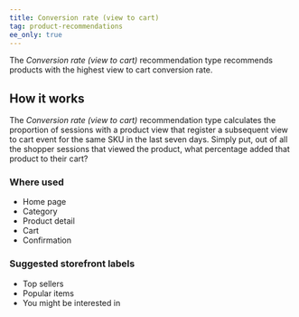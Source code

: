 ```yaml
---
title: Conversion rate (view to cart)
tag: product-recommendations
ee_only: true
---
```


The _Conversion rate (view to cart)_ recommendation type recommends products with the highest view to cart conversion rate.

## How it works

The _Conversion rate (view to cart)_ recommendation type calculates the proportion of sessions with a product view that register a subsequent view to cart event for the same SKU in the last seven days. Simply put, out of all the shopper sessions that viewed the product, what percentage added that product to their cart?

### Where used

- Home page
- Category
- Product detail
- Cart
- Confirmation

### Suggested storefront labels

- Top sellers
- Popular items
- You might be interested in
